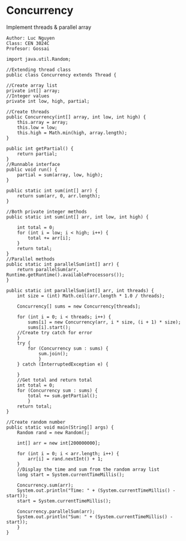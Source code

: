 # Concurrency
Implement threads & parallel array

    Author: Luc Nguyen
    Class: CEN 3024C
    Profesor: Gossai

    import java.util.Random;

    //Extending thread class
    public class Concurrency extends Thread {

	//Create array list
	private int[] array;
	//Integer values
	private int low, high, partial;

	//Create threads
	public Concurrency(int[] array, int low, int high) {
		this.array = array;
		this.low = low;
		this.high = Math.min(high, array.length);
	}

	public int getPartial() {
		return partial;
	}
	//Runnable interface
	public void run() {
		partial = sum(array, low, high);
	}

	public static int sum(int[] arr) {
		return sum(arr, 0, arr.length);
	}

	//Both private integer methods
	public static int sum(int[] arr, int low, int high) {
		
		int total = 0;
		for (int i = low; i < high; i++) {
			total += arr[i];
		}
		return total;
	}
	//Parallel methods
	public static int parallelSum(int[] arr) {
		return parallelSum(arr, Runtime.getRuntime().availableProcessors());
	}

	public static int parallelSum(int[] arr, int threads) {
		int size = (int) Math.ceil(arr.length * 1.0 / threads);

		Concurrency[] sums = new Concurrency[threads];

		for (int i = 0; i < threads; i++) {
			sums[i] = new Concurrency(arr, i * size, (i + 1) * size);
			sums[i].start();
		//Create try catch for error
		}
		try {
			for (Concurrency sum : sums) {
				sum.join();
				}
		} catch (InterruptedException e) {
			
		}
		//Get total and return total
		int total = 0;
		for (Concurrency sum : sums) {
			total += sum.getPartial();
			}
		return total;
	}
	
	//Create random number
	public static void main(String[] args) {
		Random rand = new Random();

		int[] arr = new int[200000000];

		for (int i = 0; i < arr.length; i++) {
			arr[i] = rand.nextInt() + 1;
		}
		//Display the time and sum from the random array list
		long start = System.currentTimeMillis();

		Concurrency.sum(arr);
		System.out.println("Time: " + (System.currentTimeMillis() - start));
		start = System.currentTimeMillis();

		Concurrency.parallelSum(arr);
		System.out.println("Sum: " + (System.currentTimeMillis() - start));
    	}
    }

